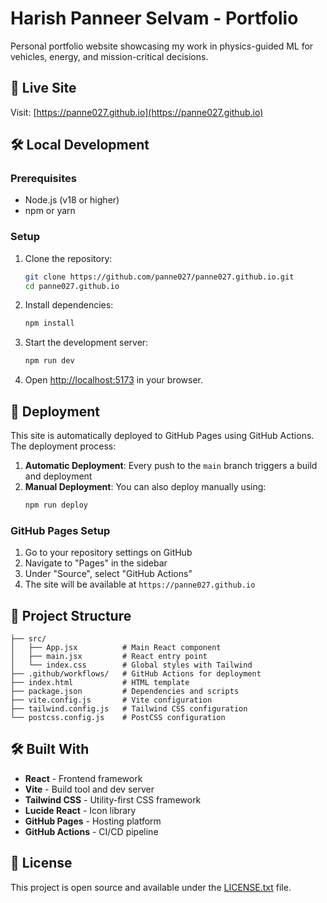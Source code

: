 # Harish Panneer Selvam - Portfolio

Personal portfolio website showcasing my work in physics-guided ML for vehicles, energy, and mission-critical decisions.

## 🚀 Live Site

Visit: [https://panne027.github.io](https://panne027.github.io)

## 🛠️ Local Development

### Prerequisites
- Node.js (v18 or higher)
- npm or yarn

### Setup
1. Clone the repository:
   ```bash
   git clone https://github.com/panne027/panne027.github.io.git
   cd panne027.github.io
   ```

2. Install dependencies:
   ```bash
   npm install
   ```

3. Start the development server:
   ```bash
   npm run dev
   ```

4. Open [http://localhost:5173](http://localhost:5173) in your browser.

## 🚀 Deployment

This site is automatically deployed to GitHub Pages using GitHub Actions. The deployment process:

1. **Automatic Deployment**: Every push to the `main` branch triggers a build and deployment
2. **Manual Deployment**: You can also deploy manually using:
   ```bash
   npm run deploy
   ```

### GitHub Pages Setup

1. Go to your repository settings on GitHub
2. Navigate to "Pages" in the sidebar
3. Under "Source", select "GitHub Actions"
4. The site will be available at `https://panne027.github.io`

## 📁 Project Structure

```
├── src/
│   ├── App.jsx          # Main React component
│   ├── main.jsx         # React entry point
│   └── index.css        # Global styles with Tailwind
├── .github/workflows/   # GitHub Actions for deployment
├── index.html           # HTML template
├── package.json         # Dependencies and scripts
├── vite.config.js       # Vite configuration
├── tailwind.config.js   # Tailwind CSS configuration
└── postcss.config.js    # PostCSS configuration
```

## 🛠️ Built With

- **React** - Frontend framework
- **Vite** - Build tool and dev server
- **Tailwind CSS** - Utility-first CSS framework
- **Lucide React** - Icon library
- **GitHub Pages** - Hosting platform
- **GitHub Actions** - CI/CD pipeline

## 📝 License

This project is open source and available under the [LICENSE.txt](LICENSE.txt) file.
